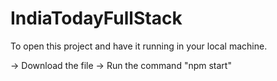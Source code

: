 # IndiaTodayFullStack


To open this project and have it running in your local machine. 

-> Download the file
-> Run the command "npm start"

